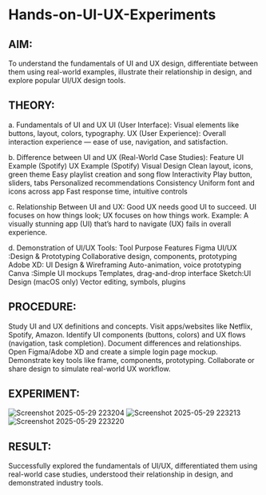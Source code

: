 # Hands-on-UI-UX-Experiments
## AIM:

To understand the fundamentals of UI and UX design, differentiate between them using real-world examples, illustrate their relationship in design, and explore popular UI/UX design tools.

## THEORY:

a. Fundamentals of UI and UX
UI (User Interface): Visual elements like buttons, layout, colors, typography.
UX (User Experience): Overall interaction experience — ease of use, navigation, and satisfaction.

b. Difference between UI and UX (Real-World Case Studies):
Feature	UI Example (Spotify)	UX Example (Spotify)
Visual Design	Clean layout, icons, green theme	Easy playlist creation and song flow
Interactivity	Play button, sliders, tabs	Personalized recommendations
Consistency	Uniform font and icons across app	Fast response time, intuitive controls

c. Relationship Between UI and UX:
Good UX needs good UI to succeed.
UI focuses on how things look; UX focuses on how things work.
Example: A visually stunning app (UI) that’s hard to navigate (UX) fails in overall experience.

d. Demonstration of UI/UX Tools:
Tool	Purpose	Features
Figma	UI/UX :Design & Prototyping	Collaborative design, components, prototyping
Adobe XD:	UI Design & Wireframing	Auto-animation, voice prototyping
Canva	:Simple UI mockups	Templates, drag-and-drop interface
Sketch:UI Design (macOS only)	Vector editing, symbols, plugins

## PROCEDURE:

Study UI and UX definitions and concepts.
Visit apps/websites like Netflix, Spotify, Amazon.
Identify UI components (buttons, colors) and UX flows (navigation, task completion).
Document differences and relationships.
Open Figma/Adobe XD and create a simple login page mockup.
Demonstrate key tools like frame, components, prototyping.
Collaborate or share design to simulate real-world UX workflow.

## EXPERIMENT:

![Screenshot 2025-05-29 223204](https://github.com/user-attachments/assets/18e90376-a6f3-40f8-8c66-1218d4826851)
![Screenshot 2025-05-29 223213](https://github.com/user-attachments/assets/886f48e3-f950-48ea-8661-a50fcd5b3c8d)
![Screenshot 2025-05-29 223220](https://github.com/user-attachments/assets/5f1238f9-4650-46e6-8d7e-e197328be8da)

## RESULT:

Successfully explored the fundamentals of UI/UX, differentiated them using real-world case studies, understood their relationship in design, and demonstrated industry tools.
